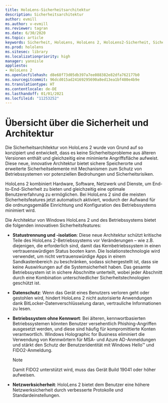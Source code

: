 ```yaml
---
title: HoloLens-Sicherheitsarchitektur
description: Sicherheitsarchitektur
author: evmill
ms.author: v-evmill
ms.reviewer: tagran
ms.date: 6/30/2020
ms.topic: article
keywords: Sicherheit, HoloLens, HoloLens 2, HoloLens2-Sicherheit, Sicherheitsübersicht, Sicherheitsarchitektur, Architektur, HoloLens 2-Architektur
ms.prod: hololens
ms.sitesec: library
ms.localizationpriority: high
manager: yannisle
appliesto:
- HoloLens 2
ms.openlocfilehash: d8e68f73d05db397a7ee088382e82dfa762177b0
ms.sourcegitcommit: 96dcd015ad24169295690a8ed13ea1bf480e4b9e
ms.translationtype: HT
ms.contentlocale: de-DE
ms.lasthandoff: 01/01/2021
ms.locfileid: "11253252"
---
```

# Übersicht über die Sicherheit und Architektur

Die Sicherheitsarchitektur von HoloLens 2 wurde von Grund auf so konzipiert und entwickelt, dass es keine Sicherheitsprobleme aus älteren Versionen enthält und gleichzeitig eine minimierte Angriffsfläche aufweist. Diese neue, innovative Architektur bietet sichere Speicherorte und erweiterte Sicherheitselemente mit Mechanismen zum Schutz von Betriebssystemen vor potenziellen Bedrohungen und Sicherheitsrisiken.

HoloLens 2 kombiniert Hardware, Software, Netzwerk und Dienste, um End-to-End-Sicherheit zu bieten und gleichzeitig eine optimale Benutzererfahrung zu ermöglichen. Bei HoloLens 2 sind die meisten Sicherheitsfeatures jetzt automatisch aktiviert, wodurch der Aufwand für die ordnungsgemäße Einrichtung und Konfiguration des Betriebssystems minimiert wird.

Die Architektur von Windows HoloLens 2 und des Betriebssystems bietet die folgenden innovativen Sicherheitsfeatures:

  * **Statustrennung und -isolation**: Diese neue Architektur schützt kritische Teile des HoloLens 2-Betriebssystems vor Veränderungen – wie z.B. diejenigen, die erforderlich sind, damit das Kernbetriebssystem in einen vertrauenswürdigen Status booten kann. Die Isolationstechnologie wird verwendet, um nicht vertrauenswürdige Apps in einem Sandkastenbereich zu beschränken, sodass sichergestellt ist, dass sie keine Auswirkungen auf die Systemsicherheit haben. Das gesamte Betriebssystem ist in sichere Abschnitte unterteilt, wobei jeder Abschnitt durch eine Kombination unterschiedlicher Sicherheitstechnologien geschützt ist.
  
  * **Datenschutz**: Wenn das Gerät eines Benutzers verloren geht oder gestohlen wird, hindert HoloLens 2 nicht autorisierte Anwendungen dank BitLocker-Datenverschlüsselung daran, vertrauliche Informationen zu lesen. 
  
  * **Betriebssystem ohne Kennwort**: Bei älteren, kennwortbasierten Betriebssystemen könnten Benutzer versehentlich Phishing-Angriffen ausgesetzt werden, und diese sind häufig für kompromittierte Konten verantwortlich. Windows Holographic for Business eliminiert die Verwendung von Kennwörtern für MSA- und Azure AD-Anmeldungen und stärkt den Schutz der Benutzeridentität mit Windows Hello™ und FIDO2-Anmeldung. 
  
    > [!NOTE]
    > Damit FIDO2 unterstützt wird, muss das Gerät Build 19041 oder höher aufweisen. 

  * **Netzwerksicherheit**: HoloLens 2 bietet dem Benutzer eine höhere Netzwerksicherheit durch verbesserte Protokolle und Standardeinstellungen.
